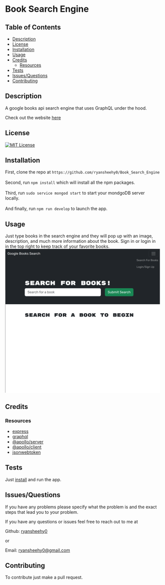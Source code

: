# Book Search Engine

## Table of Contents
- [Description](#description)
- [License](#license)
- [Installation](#installation)
- [Usage](#usage)
- [Credits](#credits)
	- [Resources](#resources)
- [Tests](#tests)
- [Issues/Questions](#issuesquestions)
- [Contributing](#contributing)

## Description
A google books api search engine that uses GraphQL under the hood.

Check out the website [here](https://ryansheehy0-book-search-engine-fa3caa38261a.herokuapp.com/)

## License
[![MIT License](https://img.shields.io/badge/MIT_License-blue)](https://choosealicense.com/licenses/mit/)

## Installation
First, clone the repo at `https://github.com/ryansheehy0/Book_Search_Engine`<br><br>Second, run `npm install` which will install all the npm packages.<br><br>Third, run `sudo service mongod start` to start your mondgoDB server locally.<br><br>And finally, run `npm run develop` to launch the app.

## Usage
Just type books in the search engine and they will pop up with an image, description, and much more information about the book. Sign in or login in in the top right to keep track of your favorite books.
![screenshot 0](./screenshot.png)

## Credits

### Resources
- [express](https://www.npmjs.com/package/express)
- [graphql](https://www.npmjs.com/package/graphql)
- [@apollo/server](https://www.npmjs.com/package/@apollo/server)
- [@apollo/client](https://www.npmjs.com/package/@apollo/client)
- [jsonwebtoken](https://www.npmjs.com/package/jsonwebtoken)

## Tests
Just [install](#installation) and run the app.

## Issues/Questions
If you have any problems please specify what the problem is and the exact steps that lead you to your problem.

If you have any questions or issues feel free to reach out to me at

Github: [ryansheehy0](https://github.com/ryansheehy0)

or

Email: ryansheehy0@gmail.com

## Contributing
To contribute just make a pull request.